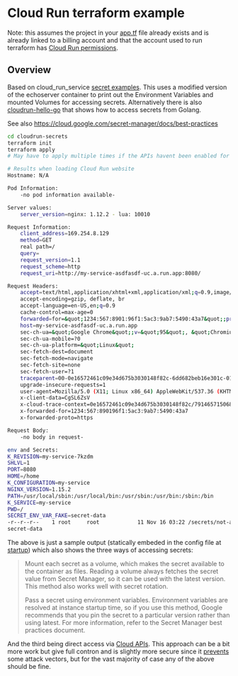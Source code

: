 # Cloud Run terraform example

Note: this assumes the project in your [app.tf](./app.tf) file already exists and is already linked to a billing account and that the account used to run terraform has [Cloud Run permissions](https://cloud.google.com/run/docs/reference/iam/roles#additional-configuration).

## Overview

Based on cloud_run_service [secret examples](https://registry.terraform.io/providers/hashicorp/google/latest/docs/resources/cloud_run_service#example-usage---cloud-run-service-secret-volumes). This uses a modified version of the echoserver container to print out the Environment Variables and mounted Volumes for accessing secrets. Alternatively there is also [cloudrun-hello-go](./cloudrun-hello-go) that shows how to access secrets from Golang.

See also https://cloud.google.com/secret-manager/docs/best-practices

```bash
cd cloudrun-secrets
terraform init
terraform apply
# May have to apply multiple times if the APIs havent been enabled for your project yet.

# Results when loading Cloud Run website
Hostname: N/A

Pod Information:
	-no pod information available-

Server values:
	server_version=nginx: 1.12.2 - lua: 10010

Request Information:
	client_address=169.254.8.129
	method=GET
	real path=/
	query=
	request_version=1.1
	request_scheme=http
	request_uri=http://my-service-asdfasdf-uc.a.run.app:8080/

Request Headers:
	accept=text/html,application/xhtml+xml,application/xml;q=0.9,image/avif,image/webp,image/apng,*/*;q=0.8,application/signed-exchange;v=b3;q=0.9
	accept-encoding=gzip, deflate, br
	accept-language=en-US,en;q=0.9
	cache-control=max-age=0
	forwarded=for=&quot;1234:567:8901:96f1:5ac3:9ab7:5490:43a7&quot;;proto=https
	host=my-service-asdfasdf-uc.a.run.app
	sec-ch-ua=&quot;Google Chrome&quot;;v=&quot;95&quot;, &quot;Chromium&quot;;v=&quot;95&quot;, &quot;;Not A Brand&quot;;v=&quot;99&quot;
	sec-ch-ua-mobile=?0
	sec-ch-ua-platform=&quot;Linux&quot;
	sec-fetch-dest=document
	sec-fetch-mode=navigate
	sec-fetch-site=none
	sec-fetch-user=?1
	traceparent=00-0e16572461c09e34d675b3030148f82c-6dd682beb16e301c-01
	upgrade-insecure-requests=1
	user-agent=Mozilla/5.0 (X11; Linux x86_64) AppleWebKit/537.36 (KHTML, like Gecko) Chrome/95.0.4638.69 Safari/537.36
	x-client-data=CgSL6ZsV
	x-cloud-trace-context=0e16572461c09e34d675b3030148f82c/7914657150682411036;o=1
	x-forwarded-for=1234:567:890196f1:5ac3:9ab7:5490:43a7
	x-forwarded-proto=https

Request Body:
	-no body in request-

env and Secrets:
K_REVISION=my-service-7kzdm
SHLVL=1
PORT=8080
HOME=/home
K_CONFIGURATION=my-service
NGINX_VERSION=1.15.2
PATH=/usr/local/sbin:/usr/local/bin:/usr/sbin:/usr/bin:/sbin:/bin
K_SERVICE=my-service
PWD=/
SECRET_ENV_VAR_FAKE=secret-data
-r--r--r--    1 root     root            11 Nov 16 03:22 /secrets/not-a-real-secret
secret-data
```

The above is just a sample output (statically embeded in the config file at [startup](./cloudrun-secrets/app.tf#L58)) which also shows the three ways of accessing secrets:

> Mount each secret as a volume, which makes the secret available to the container as files. Reading a volume always fetches the secret value from Secret Manager, so it can be used with the latest version. This method also works well with secret rotation.
>
> Pass a secret using environment variables. Environment variables are resolved at instance startup time, so if you use this method, Google recommends that you pin the secret to a particular version rather than using latest.
For more information, refer to the Secret Manager best practices document.

And the third being direct access via [Cloud APIs](https://cloud.google.com/secret-manager/docs/reference/libraries). This approach can be a bit more work but give full contron and is slightly more secure since it [prevents](https://cloud.google.com/secret-manager/docs/best-practices#coding_practices) some attack vectors, but for the vast majority of case any of the above should be fine.
